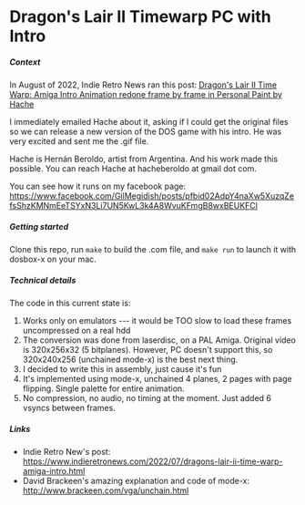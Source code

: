 # Dragon's Lair II Timewarp PC with Intro

##### Context

In August of 2022, Indie Retro News ran this post: [Dragon's Lair II Time Warp: Amiga Intro Animation redone frame by frame in Personal Paint by Hache](https://www.indieretronews.com/2022/07/dragons-lair-ii-time-warp-amiga-intro.html)

I immediately emailed Hache about it, asking if I could get the original files so we can release a new version of the DOS game with his
intro. He was very excited and sent me the .gif file.

Hache is Hernán Beroldo, artist from Argentina. And his work made this possible. You can reach Hache at hacheberoldo at gmail dot com.

You can see how it runs on my facebook page: https://www.facebook.com/GilMegidish/posts/pfbid02AdpY4naXw5XuzqZefsShzKMNmEeTSYxN3Li7UN5KwL3k4A8WvuKFmgB8wxBEUKFCl

##### Getting started

Clone this repo, run `make` to build the .com file, and `make run` to launch it with dosbox-x on your mac.

##### Technical details

The code in this current state is:

1. Works only on emulators --- it would be TOO slow to load these frames uncompressed on a real hdd
2. The conversion was done from laserdisc, on a PAL Amiga. Original video is 320x256x32 (5 bitplanes). However, PC doesn't support this, so 320x240x256 (unchained mode-x) is the best next thing.
3. I decided to write this in assembly, just cause it's fun
4. It's implemented using mode-x, unchained 4 planes, 2 pages with page flipping. Single palette for entire animation.
5. No compression, no audio, no timing at the moment. Just added 6 vsyncs between frames.

##### Links

- Indie Retro New's post: https://www.indieretronews.com/2022/07/dragons-lair-ii-time-warp-amiga-intro.html
- David Brackeen's amazing explanation and code of mode-x: http://www.brackeen.com/vga/unchain.html

